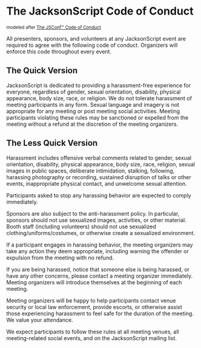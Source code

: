 # The JacksonScript Code of Conduct

<small>modeled after [The JSConf™ Code of
Conduct](http://jsconf.com/codeofconduct.html)</small>

All presenters, sponsors, and volunteers at any JacksonScript event are
required to agree with the following code of conduct. Organizers will enforce
this code throughout every event.

## The Quick Version

JacksonScript is dedicated to providing a harassment-free experience for
everyone, regardless of gender, sexual orientation, disability, physical
appearance, body size, race, or religion. We do not tolerate harassment of
meeting participants in any form. Sexual language and imagery is not
appropriate for any meeting or post meeting social activities. Meeting
participants violating these rules may be sanctioned or expelled from the
meeting without a refund at the discretion of the meeting organizers.

## The Less Quick Version

Harassment includes offensive verbal comments related to gender, sexual
orientation, disability, physical appearance, body size, race, religion, sexual
images in public spaces, deliberate intimidation, stalking, following,
harassing photography or recording, sustained disruption of talks or other
events, inappropriate physical contact, and unwelcome sexual attention.

Participants asked to stop any harassing behavior are expected to comply
immediately.

Sponsors are also subject to the anti-harassment policy. In particular,
sponsors should not use sexualized images, activities, or other material. Booth
staff (including volunteers) should not use sexualized
clothing/uniforms/costumes, or otherwise create a sexualized environment.

If a participant engages in harassing behavior, the meeting organizers may take
any action they deem appropriate, including warning the offender or expulsion
from the meeting with no refund.

If you are being harassed, notice that someone else is being harassed, or have
any other concerns, please contact a meeting organizer immediately. Meeting
organizers will introduce themselves at the beginning of each meeting.

Meeting organizers will be happy to help participants contact venue security or
local law enforcement, provide escorts, or otherwise assist those experiencing
harassment to feel safe for the duration of the meeting. We value your
attendance.

We expect participants to follow these rules at all meeting venues, all
meeting-related social events, and on the JacksonScript mailing list.
